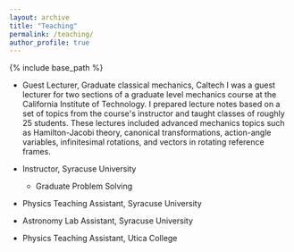 ```yaml
---
layout: archive
title: "Teaching"
permalink: /teaching/
author_profile: true
---
```


{% include base_path %}

* Guest Lecturer, Graduate classical mechanics, Caltech
  I was a guest lecturer for two sections of a graduate level mechanics course at the 
  California Institute of Technology. I prepared lecture notes based on a set 
  of topics from the course's instructor and taught classes of roughly 25 
  students. These lectures included advanced mechanics topics 
  such as Hamilton-Jacobi theory, canonical transformations, action-angle variables, 
  infinitesimal rotations, and vectors in rotating reference frames.

* Instructor, Syracuse University
  * Graduate Problem Solving
* Physics Teaching Assistant, Syracuse University
* Astronomy Lab Assistant, Syracuse University
* Physics Teaching Assistant, Utica College

